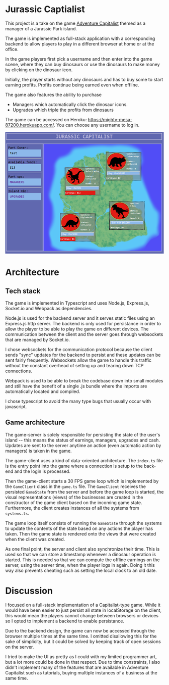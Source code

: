 # Jurassic Captialist
This project is a take on the game [Adventure Capitalist](http://en.gameslol.net/adventure-capitalist-1086.html) themed as a manager of a Jurassic Park island.

The game is implemented as full-stack application with a corresponding backend to allow players to play in a different browser at home or at the office.

In the game players first pick a username and then enter into the game scene, where they can buy dinosaurs or use the dinosaurs to make money by clicking on the dinosaur icon.

Initially, the player starts without any dinosaurs and has to buy some to start earning profits. Profits continue being earned even when offline.

The game also features the ability to purchase 
- Managers which automatically click the dinosaur icons. 
- Upgrades which triple the profits from dinosaurs

The game can be accessed on Heroku: https://mighty-mesa-87200.herokuapp.com/. You can choose any username to log in.

![Screenshot](jurassic_capitalist.png)

# Architecture
## Tech stack
The game is implemented in Typescript and uses Node.js, Express.js, Socket.io and Webpack as dependencies.

Node.js is used for the backend server and it serves static files using an Express.js http server. The backend is only used for persistance in order to allow the player to be able to play the game on different devices. The communication between the client and the server goes through websockets that are managed by Socket.io. 

I chose websockets for the communication protocol because the client sends "sync" updates for the backend to persist and these updates can be sent fairly frequently. Websockets allow the game to handle this traffic without the constant overhead of setting up and tearing down TCP connections.

Webpack is used to be able to break the codebase down into small modules and still have the benefit of a single .js bundle where the imports are automatically located and compiled.

I chose typescript to avoid the many type bugs that usually occur with javascript.

## Game architecture
The game-server is solely responsible for persisting the state of the user's island -- this means the status of earnings, managers, upgrades and cash. Updates are sent to the server anytime an action (even automatic action by managers) is taken in the game.

The game-client uses a kind of data-oriented architecture. The `index.ts` file is the entry point into the game where a connection is setup to the back-end and the login is processed.

Then the game-client starts a 30 FPS game loop which is implemented by the `GameClient` class in the `game.ts` file. The `GameClient` receives the persisted `GameState` from the server and before the game loop is started, the visual representations (views) of the businesses are created in the constructor of the game client based on the incoming game state. Furthermore, the client creates instances of all the systems from `systems.ts`.

The game loop itself consists of running the `GameState` through the systems to update the contents of the state based on any actions the player has taken. Then the game state is rendered onto the views that were created when the client was created.

As one final point, the server and client also synchronize their time. This is used so that we can store a timestamp whenever a dinosaur operation is started. This is needed so that we can compute the offline earnings on the server, using the server time, when the player logs in again. Doing it this way also prevents cheating such as setting the local clock to an old date.

# Discussion
I focused on a full-stack implementation of a Capitalist-type game. While it would have been easier to just persist all state in localStorage on the client, this would mean the players cannot change between browsers or devices so I opted to implement a backend to enable persistance.

Due to the backend design, the game can now be accessed through the browser multiple times at the same time. I omitted disallowing this for the sake of simplicity, but it could be solved by keeping track of open sessions on the server.

I tried to make the UI as pretty as I could with my limited programmer art, but a lot more could be done in that respect. Due to time constraints, I also didn't implement many of the features that are available in Adventure Capitalist such as tutorials, buying multiple instances of a business at the same time.